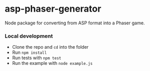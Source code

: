# asp-phaser-generator

Node package for converting from ASP format into a Phaser game.

### Local development

- Clone the repo and `cd` into the folder
- Run `npm install`
- Run tests with `npm test`
- Run the example with `node example.js`
